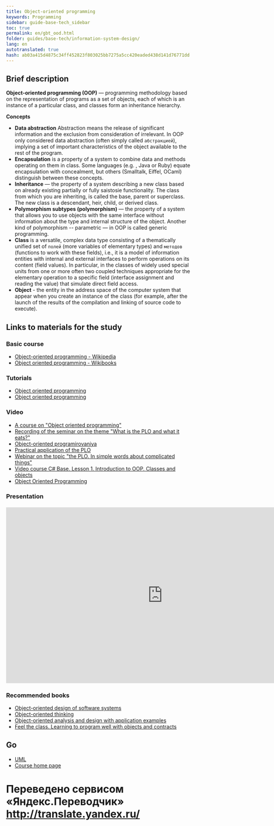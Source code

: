 ```yaml
--- 
title: Object-oriented programming 
keywords: Programming 
sidebar: guide-base-tech_sidebar 
toc: true 
permalink: en/gbt_ood.html 
folder: guides/base-tech/information-system-design/ 
lang: en 
autotranslated: true 
hash: ab03a415d4875c34ff452823f803025bb7275a5cc420eaded438d141d76771dd 
--- 
```


## Brief description 

**Object-oriented programming (OOP)** — programming methodology based on the representation of programs as a set of objects, each of which is an instance of a particular class, and classes form an inheritance hierarchy. 

**Concepts** 
* **Data abstraction** Abstraction means the release of significant information and the exclusion from consideration of irrelevant. In OOP only considered data abstraction (often simply called `абстракцией`), implying a set of important characteristics of the object available to the rest of the program. 
* **Encapsulation** is a property of a system to combine data and methods operating on them in class. Some languages (e.g. , Java or Ruby) equate encapsulation with concealment, but others (Smalltalk, Eiffel, OCaml) distinguish between these concepts. 
* **Inheritance** — the property of a system describing a new class based on already existing partially or fully saistosie functionality. The class from which you are inheriting, is called the base, parent or superclass. The new class is a descendant, heir, child, or derived class. 
* **Polymorphism subtypes (polymorphism)** — the property of a system that allows you to use objects with the same interface without information about the type and internal structure of the object. Another kind of polymorphism -- parametric — in OOP is called generic programming. 
* **Class** is a versatile, complex data type consisting of a thematically unified set of `полей` (more variables of elementary types) and `методов` (functions to work with these fields), i.e., it is a model of information entities with internal and external interfaces to perform operations on its content (field values). In particular, in the classes of widely used special units from one or more often two coupled techniques appropriate for the elementary operation to a specific field (interface assignment and reading the value) that simulate direct field access. 
* **Object** - the entity in the address space of the computer system that appear when you create an instance of the class (for example, after the launch of the results of the compilation and linking of source code to execute). 

## Links to materials for the study 
### Basic course 

* [Object-oriented programming - Wikipedia](https://ru.wikipedia.org/wiki/Object-orientirovannaya) 
* [Object oriented programming - Wikibooks](https://ru.wikibooks.org/wiki/Объектно-ориентированное_программирование) 

### Tutorials 

* [Object oriented programming](https://professorweb.ru/my/csharp/charp_theory/level3/3_1.php) 
* [Object oriented programming](https://metanit.com/sharp/tutorial/3.1.php) 

### Video 

* [A course on "Object oriented programming"](https://www.youtube.com/playlist?list=PLmRNNqEA7JoPhVQCUisflWWhjdoKucDuf) 
* [Recording of the seminar on the theme "What is the PLO and what it eats?"](https://www.youtube.com/watch?v=ydPHlM43kKM) 
* [Object-oriented programirovaniya](https://www.youtube.com/watch?v=QZTn7LQk1eg&list=PL6LDsbZOeyrx462VmH18qS0a9Dw9LwpSu) 
* [Practical application of the PLO](https://www.youtube.com/watch?v=BmJH3I3McOs) 
* [Webinar on the topic "the PLO. In simple words about complicated things"](https://www.youtube.com/watch?v=atjD9GQcFhs) 
* [Video course C# Base. Lesson 1. Introduction to OOP. Classes and objects](https://www.youtube.com/watch?v=x0udrpe_gZE) 
* [Object Oriented Programming](https://www.youtube.com/playlist?list=PLY7PmJJFH5nRcWGKbgl9N7txM5YLtela6) 

### Presentation 

<div class="thumb-wrap" style="margin-top: 20px; margin-bottom: 20px"> 
<iframe width="854" height="480" id="iframe_container" src="https://prezi.com/embed/q2b_ru9d1clq/?bgcolor=ffffff&amp;lock_to_path=0&amp;autoplay=0&amp;autohide_ctrls=0&amp;landing_data=bHVZZmNaNDBIWnNjdEVENDRhZDFNZGNIUE1UM0xkVmhmSVd4VW5RZEFTOFFyVWYvNmQzYjhTU1A1NjNYZFZOS2UwMD0&amp;landing_sign=X2R8nh1mXAaWDkz5gqp5YDsBlP7G-l4PwabqXSQU8sg" frameborder="0" allowfullscreen="" webkitAllowFullScreen="" mozAllowFullscreen=""></iframe> 
</div> 

### Recommended books 

* [Object-oriented design of software systems](http://www.ozon.ru/context/detail/id/2336754/) 
* [Object-oriented thinking](https://www.ozon.ru/context/detail/id/26036833/) 
* [Object-oriented analysis and design with application examples](http://www.ozon.ru/context/detail/id/3905587/) 
* [Feel the class. Learning to program well with objects and contracts](https://www.ozon.ru/context/detail/id/6304950/) 

## Go 

* [UML](gbt_uml.html) 
* [Course home page](gbt_landing-page.html) 



 # Переведено сервисом «Яндекс.Переводчик» http://translate.yandex.ru/